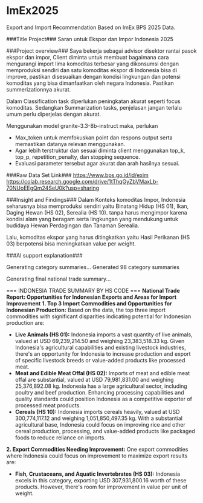 # ImEx2025
Export and Import Recommendation Based on ImEx BPS 2025 Data.

###Title Project###
Saran untuk Ekspor dan Impor Indonesia 2025

###Project overview###
Saya bekerja sebagai advisor disektor rantai pasok ekspor dan impor, Client diminta untuk membuat bagaimana cara mengurangi import lima komoditas terbesar yang dikonsumsi dengan memproduksi sendiri dan satu komoditas ekspor di Indonesia bisa di improve, pastikan disesuaikan dengan kondisi lingkungan dan potensi komoditas yang bisa dimanfaatkan oleh negara Indonesia. Pastikan summerizationnya akurat.

Dalam Classification task diperlukan peningkatan akurat seperti focus komoditas. Sedangkan Summarization tasks, penjelasan jangan terlalu umum perlu diperjelas dengan akurat.

Menggunakan model granite-3.3-8b-instruct maka, perlukan
- Max_token untuk memfokuskan point dan respons output serta memastikan datanya relevan menggunakan.
- Agar lebih terstruktur dan sesuai diminta client menggunakan top_k, top_p, repetition_penalty, dan stopping sequence.
- Evaluasi parameter tersebut agar akurat dan arah hasilnya sesuai.

###Raw Data Set Link###
https://www.bps.go.id/id/exim
https://colab.research.google.com/drive/1tThqGyZbVMaxLb-70NUoEEgQm24SeU0k?usp=sharing

###Insight and Findings###
Dalam Konteks komoditas Impor, Indonesia seharusnya bisa memproduksi sendiri yaitu Binatang Hidup (HS 01), Ikan, Daging Hewan (HS 02), Serealia (HS 10). tanpa harus mengimpor karena kondisi alam yang beragam serta lingkungan yang mendukung untuk budidaya Hewan Perdagingan dan Tanaman Serealia.

Lalu, komoditas ekspor yang harus ditingkatkan yaitu Hasil Perikanan (HS 03) berpotensi bisa meningkatkan value per weight.


###AI support explanation###

Generating category summaries...
Generated 98 category summaries

Generating final national trade summary...

=== INDONESIA TRADE SUMMARY BY HS CODE ===
**National Trade Report: Opportunities for Indonesian Exports and Areas for Import Improvement**
**1. Top 3 Import Commodities and Opportunities for Indonesian Production:**
Based on the data, the top three import commodities with significant disparities indicating potential for Indonesian production are:
- **Live Animals (HS 01):** Indonesia imports a vast quantity of live animals, valued at USD 69,239,214.50 and weighing 23,383,518.33 kg. Given Indonesia's agricultural capabilities and existing livestock industries, there's an opportunity for Indonesia to increase production and export of specific livestock breeds or value-added products like processed meat.
- **Meat and Edible Meat Offal (HS 02):** Imports of meat and edible meat offal are substantial, valued at USD 79,981,831.00 and weighing 25,376,892.08 kg. Indonesia has a large agricultural sector, including poultry and beef production. Enhancing processing capabilities and quality standards could position Indonesia as a competitive exporter of processed meat products.
- **Cereals (HS 10):** Indonesia imports cereals heavily, valued at USD 300,774,117.12 and weighing 1,051,850,497.35 kg. With a substantial agricultural base, Indonesia could focus on improving rice and other cereal production, processing, and value-added products like packaged foods to reduce reliance on imports.

**2. Export Commodities Needing Improvement:**
One export commodities where Indonesia could focus on improvement to maximize export results are:
- **Fish, Crustaceans, and Aquatic Invertebrates (HS 03):** Indonesia excels in this category, exporting USD 307,931,800.16 worth of these products. However, there's room for improvement in value per unit of weight.
